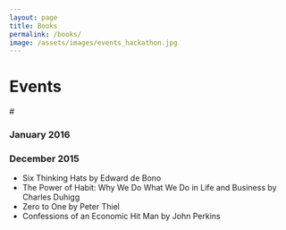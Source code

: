 ```yaml
---
layout: page
title: Books
permalink: /books/
image: /assets/images/events_hackathon.jpg
---
```


# Events

#[]()

### January 2016

### December 2015
- Six Thinking Hats by Edward de Bono
- The Power of Habit: Why We Do What We Do in Life and Business by Charles Duhigg
- Zero to One by Peter Thiel
- Confessions of an Economic Hit Man by John Perkins
